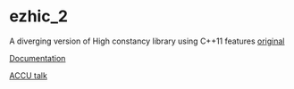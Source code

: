 # ezhic_2
A diverging version of High constancy library using C++11 features [original](https://github.com/ezhic/ezhic)

[Documentation](https://github.com/ezhic/ezhic/blob/master/docs/index.md)  

[ACCU talk](https://youtu.be/0KuKuW-HzzE)

